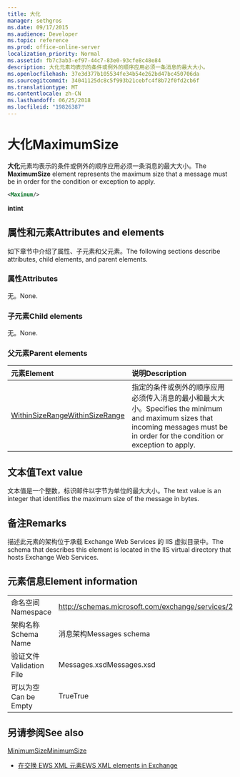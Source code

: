 ```yaml
---
title: 大化
manager: sethgros
ms.date: 09/17/2015
ms.audience: Developer
ms.topic: reference
ms.prod: office-online-server
localization_priority: Normal
ms.assetid: fb7c3ab3-ef97-44c7-83e0-93cfe8c48e84
description: 大化元素均表示的条件或例外的顺序应用必须一条消息的最大大小。
ms.openlocfilehash: 37e3d377b105534fe34b54e262bd47bc450706da
ms.sourcegitcommit: 34041125dc8c5f993b21cebfc4f8b72f0fd2cb6f
ms.translationtype: MT
ms.contentlocale: zh-CN
ms.lasthandoff: 06/25/2018
ms.locfileid: "19826387"
---
```

# <a name="maximumsize"></a><span data-ttu-id="407fc-103">大化</span><span class="sxs-lookup"><span data-stu-id="407fc-103">MaximumSize</span></span>

<span data-ttu-id="407fc-104">**大化**元素均表示的条件或例外的顺序应用必须一条消息的最大大小。</span><span class="sxs-lookup"><span data-stu-id="407fc-104">The **MaximumSize** element represents the maximum size that a message must be in order for the condition or exception to apply.</span></span> 
  
```XML
<Maximum/>
```

 <span data-ttu-id="407fc-105">**int**</span><span class="sxs-lookup"><span data-stu-id="407fc-105">**int**</span></span>
## <a name="attributes-and-elements"></a><span data-ttu-id="407fc-106">属性和元素</span><span class="sxs-lookup"><span data-stu-id="407fc-106">Attributes and elements</span></span>

<span data-ttu-id="407fc-107">如下章节中介绍了属性、子元素和父元素。</span><span class="sxs-lookup"><span data-stu-id="407fc-107">The following sections describe attributes, child elements, and parent elements.</span></span>
  
### <a name="attributes"></a><span data-ttu-id="407fc-108">属性</span><span class="sxs-lookup"><span data-stu-id="407fc-108">Attributes</span></span>

<span data-ttu-id="407fc-109">无。</span><span class="sxs-lookup"><span data-stu-id="407fc-109">None.</span></span>
  
### <a name="child-elements"></a><span data-ttu-id="407fc-110">子元素</span><span class="sxs-lookup"><span data-stu-id="407fc-110">Child elements</span></span>

<span data-ttu-id="407fc-111">无。</span><span class="sxs-lookup"><span data-stu-id="407fc-111">None.</span></span>
  
### <a name="parent-elements"></a><span data-ttu-id="407fc-112">父元素</span><span class="sxs-lookup"><span data-stu-id="407fc-112">Parent elements</span></span>

|<span data-ttu-id="407fc-113">**元素**</span><span class="sxs-lookup"><span data-stu-id="407fc-113">**Element**</span></span>|<span data-ttu-id="407fc-114">**说明**</span><span class="sxs-lookup"><span data-stu-id="407fc-114">**Description**</span></span>|
|:-----|:-----|
|[<span data-ttu-id="407fc-115">WithinSizeRange</span><span class="sxs-lookup"><span data-stu-id="407fc-115">WithinSizeRange</span></span>](withinsizerange.md) <br/> |<span data-ttu-id="407fc-116">指定的条件或例外的顺序应用必须传入消息的最小和最大大小。</span><span class="sxs-lookup"><span data-stu-id="407fc-116">Specifies the minimum and maximum sizes that incoming messages must be in order for the condition or exception to apply.</span></span>  <br/> |
   
## <a name="text-value"></a><span data-ttu-id="407fc-117">文本值</span><span class="sxs-lookup"><span data-stu-id="407fc-117">Text value</span></span>

<span data-ttu-id="407fc-118">文本值是一个整数，标识邮件以字节为单位的最大大小。</span><span class="sxs-lookup"><span data-stu-id="407fc-118">The text value is an integer that identifies the maximum size of the message in bytes.</span></span>
  
## <a name="remarks"></a><span data-ttu-id="407fc-119">备注</span><span class="sxs-lookup"><span data-stu-id="407fc-119">Remarks</span></span>

<span data-ttu-id="407fc-120">描述此元素的架构位于承载 Exchange Web Services 的 IIS 虚拟目录中。</span><span class="sxs-lookup"><span data-stu-id="407fc-120">The schema that describes this element is located in the IIS virtual directory that hosts Exchange Web Services.</span></span>
  
## <a name="element-information"></a><span data-ttu-id="407fc-121">元素信息</span><span class="sxs-lookup"><span data-stu-id="407fc-121">Element information</span></span>

|||
|:-----|:-----|
|<span data-ttu-id="407fc-122">命名空间</span><span class="sxs-lookup"><span data-stu-id="407fc-122">Namespace</span></span>  <br/> |http://schemas.microsoft.com/exchange/services/2006/messages  <br/> |
|<span data-ttu-id="407fc-123">架构名称</span><span class="sxs-lookup"><span data-stu-id="407fc-123">Schema Name</span></span>  <br/> |<span data-ttu-id="407fc-124">消息架构</span><span class="sxs-lookup"><span data-stu-id="407fc-124">Messages schema</span></span>  <br/> |
|<span data-ttu-id="407fc-125">验证文件</span><span class="sxs-lookup"><span data-stu-id="407fc-125">Validation File</span></span>  <br/> |<span data-ttu-id="407fc-126">Messages.xsd</span><span class="sxs-lookup"><span data-stu-id="407fc-126">Messages.xsd</span></span>  <br/> |
|<span data-ttu-id="407fc-127">可以为空</span><span class="sxs-lookup"><span data-stu-id="407fc-127">Can be Empty</span></span>  <br/> |<span data-ttu-id="407fc-128">True</span><span class="sxs-lookup"><span data-stu-id="407fc-128">True</span></span>  <br/> |
   
## <a name="see-also"></a><span data-ttu-id="407fc-129">另请参阅</span><span class="sxs-lookup"><span data-stu-id="407fc-129">See also</span></span>



[<span data-ttu-id="407fc-130">MinimumSize</span><span class="sxs-lookup"><span data-stu-id="407fc-130">MinimumSize</span></span>](minimumsize.md)


- [<span data-ttu-id="407fc-131">在交换 EWS XML 元素</span><span class="sxs-lookup"><span data-stu-id="407fc-131">EWS XML elements in Exchange</span></span>](ews-xml-elements-in-exchange.md)

